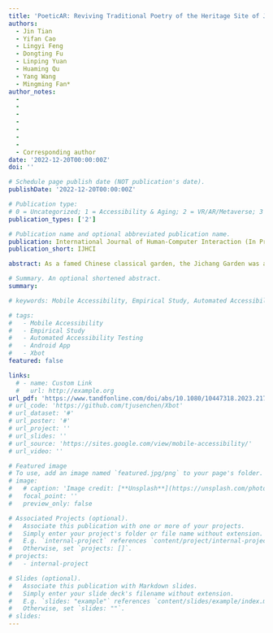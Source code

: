 ```yaml
---
title: 'PoeticAR: Reviving Traditional Poetry of the Heritage Site of Jichang Garden via Augmented Reality'
authors:
  - Jin Tian
  - Yifan Cao
  - Lingyi Feng
  - Dongting Fu
  - Linping Yuan
  - Huaming Qu
  - Yang Wang
  - Mingming Fan*
author_notes:
  - 
  - 
  -
  -
  -
  -
  -
  - Corresponding author
date: '2022-12-20T00:00:00Z'
doi: ''

# Schedule page publish date (NOT publication's date).
publishDate: '2022-12-20T00:00:00Z'

# Publication type: 
# 0 = Uncategorized; 1 = Accessibility & Aging; 2 = VR/AR/Metaverse; 3 = Human-AI Collaboration; 4 = UX Methodology; 5 = Social Computing; 6 = Sensing;
publication_types: ['2']

# Publication name and optional abbreviated publication name.
publication: International Journal of Human-Computer Interaction (In Press)
publication_short: IJHCI

abstract: As a famed Chinese classical garden, the Jichang Garden was a constant inspiration to many poets in its hundreds of years’ history, who composed a rich body of poems—a valuable intangible cultural heritage. While tourists tend to pay attention to tangible natural scenery and historical architectures, they often neglect intangible cultural heritage—poems. We interviewed 23 tourists and found that augmented reality (AR) was viable for tourists to enjoy the physical scenery and the poetry simultaneously. We developed an initial prototype of PoeticAR, which presents poems based on physical scenery to enhance tourists’ cultural and aesthetic experience. We further revised the prototype based on the ideas generated from a workshop with 18 tourists. We conducted a between-subject user study with 30 tourists to compare PoeticAR with Video. Results showed that PoeticAR significantly motivated tourists’ interest in poems, enhanced the cultural and aesthetic tour experience in Jichang Garden, and increased awareness of Intangible Cultural Heritage of Cultural Heritage sites.

# Summary. An optional shortened abstract.
summary:

# keywords: Mobile Accessibility, Empirical Study, Automated Accessibility Testing, Android App, Xbot

# tags:
#   - Mobile Accessibility
#   - Empirical Study
#   - Automated Accessibility Testing
#   - Android App
#   - Xbot
featured: false

links:
  # - name: Custom Link
  #   url: http://example.org
url_pdf: 'https://www.tandfonline.com/doi/abs/10.1080/10447318.2023.2176806?journalCode=hihc20'
# url_code: 'https://github.com/tjusenchen/Xbot'
# url_dataset: '#'
# url_poster: '#'
# url_project: ''
# url_slides: ''
# url_source: 'https://sites.google.com/view/mobile-accessibility/'
# url_video: ''

# Featured image
# To use, add an image named `featured.jpg/png` to your page's folder.
# image:
#   # caption: 'Image credit: [**Unsplash**](https://unsplash.com/photos/pLCdAaMFLTE)'
#   focal_point: ''
#   preview_only: false

# Associated Projects (optional).
#   Associate this publication with one or more of your projects.
#   Simply enter your project's folder or file name without extension.
#   E.g. `internal-project` references `content/project/internal-project/index.md`.
#   Otherwise, set `projects: []`.
# projects:
#   - internal-project

# Slides (optional).
#   Associate this publication with Markdown slides.
#   Simply enter your slide deck's filename without extension.
#   E.g. `slides: "example"` references `content/slides/example/index.md`.
#   Otherwise, set `slides: ""`.
# slides:
---
```


<!-- {{< youtube f9lO9tin4tw >}} -->


